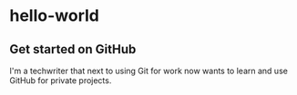 # hello-world

## Get started on GitHub

I'm a techwriter that next to using Git for work now wants to learn and use GitHub for private projects.


